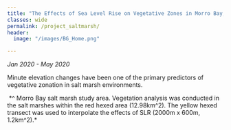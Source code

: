 ```yaml
---
title: "The Effects of Sea Level Rise on Vegetative Zones in Morro Bay, California"
classes: wide
permalink: /project_saltmarsh/
header:
  image: "/images/BG_Home.png"

---
```

*Jan 2020 - May 2020*

Minute elevation changes have been one of the primary predictors of vegetative zonation in salt marsh environments. 

<img src="{{ site.url }}{{ site.baseurl }}/images/project_morrobay/SaltMarshStudyArea.png" alt="">
*^ Morro Bay salt marsh study area. Vegetation analysis was conducted in the salt marshes within the red hexed area (12.98km^2). The yellow hexed transect was used to interpolate the effects of SLR (2000m x 600m, 1.2km^2).*
